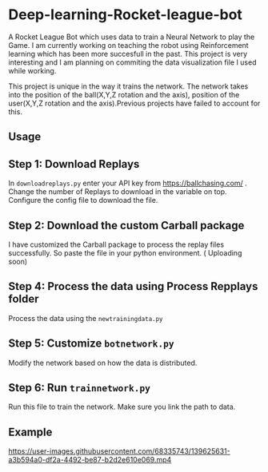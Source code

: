 # Deep-learning-Rocket-league-bot

A Rocket League Bot which uses data to train a Neural Network to play the Game. I am currently working on teaching the robot using Reinforcement learning which has been more succesfull in the past. This project is very interesting and I am planning on commiting the data visualization file I used while working.

This project is unique in the way it trains the network. The network takes into the position of the ball(X,Y,Z rotation and the axis), position of the user(X,Y,Z rotation and the axis).Previous projects have failed to account for this.

## Usage

## Step 1: Download Replays 
In 
```downloadreplays.py``` enter your API key from https://ballchasing.com/ . Change the number of Replays to download in the variable on top. Configure the config file to download the file.

## Step 2: Download the custom Carball package

I have customized the Carball package to process the replay files successfully. So paste the file in your python environment. ( Uploading soon)

## Step 4: Process the data using Process Repplays folder 

Process the data using the ```newtrainingdata.py```

## Step 5: Customize ```botnetwork.py``` 

Modify the network based on how the data is distributed.

## Step 6: Run ```trainnetwork.py```

Run this file to train the network. Make sure you link the path to data.



## Example 

https://user-images.githubusercontent.com/68335743/139625631-a3b594a0-df2a-4492-be87-b2d2e610e069.mp4

